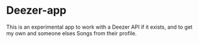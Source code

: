 # Deezer-app

This is an experimental app to work with a Deezer API if it exists, and to get my own and someone elses Songs from their profile.
